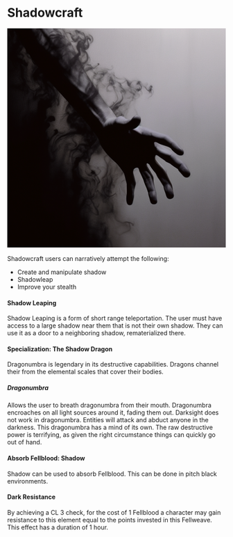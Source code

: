 # Shadowcraft

![img](Shadowcraft.png)

Shadowcraft users can narratively attempt the following:

- Create and manipulate shadow
- Shadowleap
- Improve your stealth

#### Shadow Leaping

Shadow Leaping is a form of short range teleportation. The user must have access to a large shadow near them that is not their own shadow. They can use it as a door to a neighboring shadow, rematerialized there.

#### Specialization: The Shadow Dragon

Dragonumbra is legendary in its destructive capabilities. Dragons channel their from the elemental scales that cover their bodies.

##### Dragonumbra

Allows the user to breath dragonumbra from their mouth. Dragonumbra encroaches on all light sources around it, fading them out. Darksight does not work in dragonumbra. Entities will attack and abduct anyone in the darkness. This dragonumbra has a mind of its own. The raw destructive power is terrifying, as given the right circumstance things can quickly go out of hand.

#### Absorb Fellblood: Shadow

Shadow can be used to absorb Fellblood. This can be done in pitch black environments.

#### Dark Resistance

By achieving a CL 3 check, for the cost of 1 Fellblood a character may gain resistance to this element equal to the points invested in this Fellweave. This effect has a duration of 1 hour.
